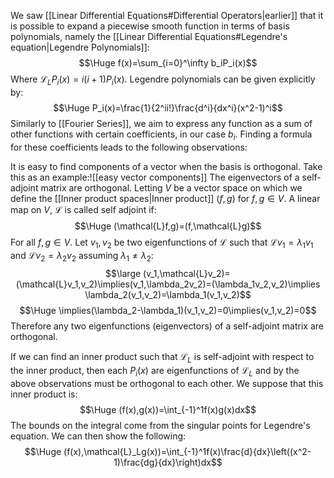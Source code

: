 
We saw [[Linear Differential Equations#Differential Operators|earlier]] that it is possible to expand a piecewise smooth function in terms of basis polynomials, namely the [[Linear Differential Equations#Legendre's equation|Legendre Polynomials]]:$$\Huge f(x)=\sum_{i=0}^\infty b_iP_i(x)$$Where $\mathcal{L}_LP_i(x)=i(i+1)P_i(x)$. Legendre polynomials can be given explicitly by:$$\Huge P_i(x)=\frac{1}{2^ii!}\frac{d^i}{dx^i}(x^2-1)^i$$Similarly to [[Fourier Series]], we aim to express any function as a sum of other functions with certain coefficients, in our case $b_i$. Finding a formula for these coefficients leads to the following observations:

It is easy to find components of a vector when the basis is orthogonal. Take this as an example:![[easy vector components]]
The eigenvectors of a self-adjoint matrix are orthogonal. Letting $V$ be a vector space on which we define the [[Inner product spaces|Inner product]] $(f,g)$ for $f,g\in V$. A linear map on $V$, $\mathcal{L}$ is called self adjoint if:$$\Huge (\mathcal{L}f,g)=(f,\mathcal{L}g)$$For all $f,g\in V$. Let $v_1,v_2$ be two eigenfunctions of $\mathcal{L}$ such that $\mathcal{L}v_1=\lambda_1v_1$ and $\mathcal{L}v_2=\lambda_2v_2$ assuming $\lambda_1\neq \lambda_2$:$$\large (v_1,\mathcal{L}v_2)=(\mathcal{L}v_1,v_2)\implies(v_1,\lambda_2v_2)=(\lambda_1v_2,v_2)\implies \lambda_2(v_1,v_2)=\lambda_1(v_1,v_2)$$$$\Huge \implies(\lambda_2-\lambda_1)(v_1,v_2)=0\implies(v_1,v_2)=0$$Therefore any two eigenfunctions (eigenvectors) of a self-adjoint matrix are orthogonal.

If we can find an inner product such that $\mathcal{L}_L$ is self-adjoint with respect to the inner product, then each $P_i(x)$ are eigenfunctions of $\mathcal{L}_L$ and by the above observations must be orthogonal to each other. We suppose that this inner product is:$$\Huge (f(x),g(x))=\int_{-1}^1f(x)g(x)dx$$The bounds on the integral come from the singular points for Legendre's equation. We can then show the following:$$\Huge (f(x),\mathcal{L}_Lg(x))=\int_{-1}^1f(x)\frac{d}{dx}\left((x^2-1)\frac{dg}{dx}\right)dx$$